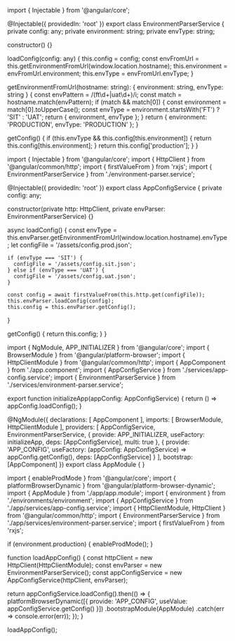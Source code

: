 import { Injectable } from '@angular/core';

@Injectable({
  providedIn: 'root'
})
export class EnvironmentParserService {
  private config: any;
  private environment: string;
  private envType: string;

  constructor() {}

  loadConfig(config: any) {
    this.config = config;
    const envFromUrl = this.getEnvironmentFromUrl(window.location.hostname);
    this.environment = envFromUrl.environment;
    this.envType = envFromUrl.envType;
  }

  getEnvironmentFromUrl(hostname: string): { environment: string, envType: string } {
    const envPattern = /(ft\d+|uat\d+)/i;
    const match = hostname.match(envPattern);
    if (match && match[0]) {
      const environment = match[0].toUpperCase();
      const envType = environment.startsWith('FT') ? 'SIT' : 'UAT';
      return { environment, envType };
    }
    return { environment: 'PRODUCTION', envType: 'PRODUCTION' };
  }

  getConfig() {
    if (this.envType && this.config[this.environment]) {
      return this.config[this.environment];
    }
    return this.config['production'];
  }
}







import { Injectable } from '@angular/core';
import { HttpClient } from '@angular/common/http';
import { firstValueFrom } from 'rxjs';
import { EnvironmentParserService } from './environment-parser.service';

@Injectable({
  providedIn: 'root'
})
export class AppConfigService {
  private config: any;

  constructor(private http: HttpClient, private envParser: EnvironmentParserService) {}

  async loadConfig() {
    const envType = this.envParser.getEnvironmentFromUrl(window.location.hostname).envType;
    let configFile = '/assets/config.prod.json';

    if (envType === 'SIT') {
      configFile = '/assets/config.sit.json';
    } else if (envType === 'UAT') {
      configFile = '/assets/config.uat.json';
    }

    const config = await firstValueFrom(this.http.get(configFile));
    this.envParser.loadConfig(config);
    this.config = this.envParser.getConfig();
  }

  getConfig() {
    return this.config;
  }
}







import { NgModule, APP_INITIALIZER } from '@angular/core';
import { BrowserModule } from '@angular/platform-browser';
import { HttpClientModule } from '@angular/common/http';
import { AppComponent } from './app.component';
import { AppConfigService } from './services/app-config.service';
import { EnvironmentParserService } from './services/environment-parser.service';

export function initializeApp(appConfig: AppConfigService) {
  return () => appConfig.loadConfig();
}

@NgModule({
  declarations: [
    AppComponent
  ],
  imports: [
    BrowserModule,
    HttpClientModule
  ],
  providers: [
    AppConfigService,
    EnvironmentParserService,
    {
      provide: APP_INITIALIZER,
      useFactory: initializeApp,
      deps: [AppConfigService],
      multi: true
    },
    {
      provide: 'APP_CONFIG',
      useFactory: (appConfig: AppConfigService) => appConfig.getConfig(),
      deps: [AppConfigService]
    }
  ],
  bootstrap: [AppComponent]
})
export class AppModule { }









import { enableProdMode } from '@angular/core';
import { platformBrowserDynamic } from '@angular/platform-browser-dynamic';
import { AppModule } from './app/app.module';
import { environment } from './environments/environment';
import { AppConfigService } from './app/services/app-config.service';
import { HttpClientModule, HttpClient } from '@angular/common/http';
import { EnvironmentParserService } from './app/services/environment-parser.service';
import { firstValueFrom } from 'rxjs';

if (environment.production) {
  enableProdMode();
}

function loadAppConfig() {
  const httpClient = new HttpClient(HttpClientModule);
  const envParser = new EnvironmentParserService();
  const appConfigService = new AppConfigService(httpClient, envParser);

  return appConfigService.loadConfig().then(() => {
    platformBrowserDynamic([{ provide: 'APP_CONFIG', useValue: appConfigService.getConfig() }])
      .bootstrapModule(AppModule)
      .catch(err => console.error(err));
  });
}

loadAppConfig();
